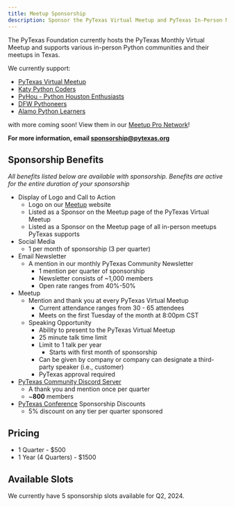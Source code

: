 ```yaml
---
title: Meetup Sponsorship
description: Sponsor the PyTexas Virtual Meetup and PyTexas In-Person Meetup Network
---
```


The PyTexas Foundation currently hosts the PyTexas Monthly Virtual Meetup and
supports various in-person Python communities and their meetups in Texas.

We currently support:

- [PyTexas Virtual Meetup](https://pytexas.org/meetup)
- [Katy Python Coders](https://www.meetup.com/katy-python-coders/)
- [PyHou - Python Houston Enthusiasts](https://www.meetup.com/python-14/)
- [DFW Pythoneers](https://www.meetup.com/dfwpython/)
- [Alamo Python Learners](https://www.meetup.com/alamo-code-learners/)

with more coming soon! View them in our [Meetup Pro Network](https://www.meetup.com/pro/pytexas/)!

**For more information, email [sponsorship@pytexas.org](mailto:sponsorship@pytexas.org)**

## Sponsorship Benefits

_All benefits listed below are available with sponsorship. Benefits are active for the entire duration of your sponsorship_

- Display of Logo and Call to Action
    - Logo on our [Meetup](https://pytexas.org/meetup) website
    - Listed as a Sponsor on the Meetup page of the PyTexas Virtual Meetup
    - Listed as a Sponsor on the Meetup page of all in-person meetups PyTexas supports
- Social Media
    - 1 per month of sponsorship (3 per quarter)
- Email Newsletter
    - A mention in our monthly PyTexas Community Newsletter
        - 1 mention per quarter of sponsorship
        - Newsletter consists of ~1,000 members
        - Open rate ranges from 40%-50%
- Meetup
    - Mention and thank you at every PyTexas Virtual Meetup
        - Current attendance ranges from 30 - 65 attendees
        - Meets on the first Tuesday of the month at 8:00pm CST
    - Speaking Opportunity
        - Ability to present to the PyTexas Virtual Meetup
        - 25 minute talk time limit
        - Limit to 1 talk per year
            - Starts with first month of sponsorship
        - Can be given by company or company can designate a third-party speaker (i.e., customer)
        - PyTexas approval required
- [PyTexas Community Discord Server](https://discord.gg/jNPAbcNukj)
    - A thank you and mention once per quarter
    - ~**800** members
- [PyTexas Conference](https://pytexas.org/conference) Sponsorship Discounts
    - 5% discount on any tier per quarter sponsored

## Pricing

- 1 Quarter - $500
- 1 Year (4 Quarters) - $1500

## Available Slots

We currently have 5 sponsorship slots available for Q2, 2024.
